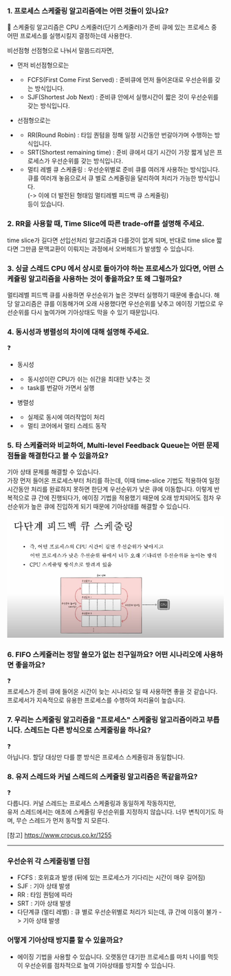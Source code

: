 ### 1. 프로세스 스케줄링 알고리즘에는 어떤 것들이 있나요?

📌 스케줄링 알고리즘은 CPU 스케줄러(단기 스케줄러)가 준비 큐에 있는 프로세스 중 어떤 프로세스를 실행시킬지 결정하는데 사용한다.

비선점형 선점형으로 나눠서 말씀드리자면, 
- 먼저 비선점형으로는
- - FCFS(First Come First Served) : 준비큐에 먼저 들어온대로 우선순위를 갖는 방식입니다.
- - SJF(Shortest Job Next) : 준비큐 안에서 실행시간이 짧은 것이 우선순위를 갖는 방식입니다.

- 선점형으로는
- - RR(Round Robin) : 타임 퀀텀을 정해 일정 시간동안 번갈아가며 수행하는 방식입니다.
- - SRT(Shortest remaining time) : 준비 큐에서 대기 시간이 가장 짧게 남은 프로세스가 우선순위를 갖는 방식입니다.
- - 멀티 레벨 큐 스케줄링 : 우선순위별로 준비 큐를 여러개 사용하는 방식입니다. 큐를 여러개 놓음으로서 큐 별로 스케줄링을 달리하여 처리가 가능한 방식입니다.  
(-> 이에 더 발전된 형태임 멀티레벨 피드백 큐 스케줄링)  
등이 있습니다.

### 2. RR을 사용할 때, Time Slice에 따른 trade-off를 설명해 주세요.

time slice가 길다면 선입선처리 알고리즘과 다를것이 없게 되며, 
반대로 time slice 짧다면 그만큼 문맥교환이 이뤄지는 과정에서 오버헤드가 발생할 수 있습니다.  

### 3. 싱글 스레드 CPU 에서 상시로 돌아가야 하는 프로세스가 있다면, 어떤 스케쥴링 알고리즘을 사용하는 것이 좋을까요? 또 왜 그럴까요?

멀티레벨 피드백 큐를 사용하면 우선순위가 높은 것부터 실행하기 때문에 좋습니다. 
해당 알고리즘은 큐를 이동해가며 오래 사용했다면 우선순위를 낮추고 에이징 기법으로 우선순위를 다시 높여가며 기아상태도 막을 수 있기 때문입니다.

### 4. 동시성과 병렬성의 차이에 대해 설명해 주세요.
❓
- 동시성
- - 동시성이란 CPU가 쉬는 쉬간을 최대한 낮추는 것
- - task를 번갈아 가면서 실행

- 병렬성
- - 실제로 동시에 여러작업이 처리
- - 멀티 코어에서 멀티 스레드 동작

### 5. 타 스케쥴러와 비교하여, Multi-level Feedback Queue는 어떤 문제점들을 해결한다고 볼 수 있을까요?

기아 상태 문제를 해결할 수 있습니다.  
가장 먼저 들어온 프로세스부터 처리를 하는데, 이때 time-slice 기법도 적용하여 일정 시간동안 처리를 완료하지 못하면
한단계 우선순위가 낮은 큐에 이동합니다. 이렇게 반복적으로 큐 간에 진행되다가, 에이징 기법을 적용했기 때문에 
오래 방치되어도 점차 우선순위가 높은 큐에 진입하게 되기 때문에 기아상태를 해결할 수 있습니다.

![img.png](image/multi-level-feedback-queue-scheduling.png)

### 6. FIFO 스케쥴러는 정말 쓸모가 없는 친구일까요? 어떤 시나리오에 사용하면 좋을까요?
❓  
프로세스가 준비 큐에 들어온 시간이 늦는 시나리오 일 때 사용하면 좋을 것 같습니다.  
프로세서가 지속적으로 유용한 프로세스를 수행하여 처리율이 높습니다.  

### 7. 우리는 스케줄링 알고리즘을 "프로세스" 스케줄링 알고리즘이라고 부릅니다. 스레드는 다른 방식으로 스케줄링을 하나요?
❓  
아닙니다. 할당 대상만 다를 뿐 방식은 프로세스 스케줄링과 동일합니다. 

### 8. 유저 스레드와 커널 스레드의 스케쥴링 알고리즘은 똑같을까요?
❓  
다릅니다. 
커널 스레드는 프로세스 스케줄링과 동일하게 작동하지만,   
유저 스레드에서는 애초에 스케줄링 우선순위를 지정하지 않습니다. 너무 변칙이기도 하며, 무슨 스레드가 먼저 동작할 지 모른다.

[참고] https://www.crocus.co.kr/1255

---

### 우선순위 각 스케줄링별 단점

- FCFS : 호위효과 발생 (뒤에 있는 프로세스가 기다리는 시간이 매우 길어짐)
- SJF : 기아 상태 발생 
- RR : 타임 퀀텀에 따라 
- SRT : 기아 상태 발생
- 다단계큐 (멀티 레벨) : 큐 별로 우선순위별로 처리가 되는데, 큐 간에 이동이 불가 -> 기아 상태 발생

### 어떻게 기아상태 방지를 할 수 있을까요?

- 에이징 기법을 사용할 수 있습니다. 오랫동안 대기한 프로세스를 마치 나이를 먹듯이 우선순위를 점차적으로 높여 기아상태를 방지할 수 있습니다.